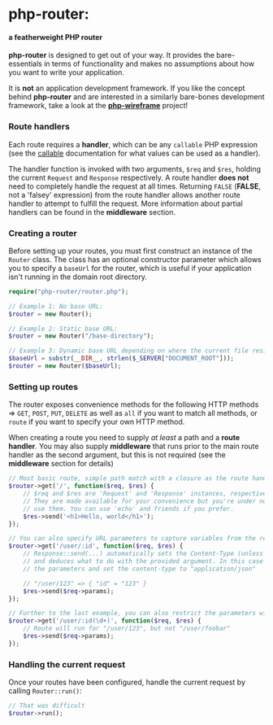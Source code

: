 # php-router:

#### a featherweight PHP router

**php-router** is designed to get out of your way. It provides the bare-essentials in terms of functionality 
and makes no assumptions about how you want to write your application. 

It is **not** an application development framework. If you like the concept behind **php-router** and 
are interested in a similarly bare-bones development framework, take a look at the
[**php-wireframe**](https://github.com/declspec/php-wireframe) project!

### Route handlers

Each route requires a **handler**, which can be any `callable` PHP expression 
(see the [callable](http://php.net/manual/en/language.types.callable.php) documentation for what values can be used as a handler). 

The handler function is invoked with two arguments, `$req` and `$res`, holding the current `Request` and `Response` respectively.
A route handler **does not** need to completely handle the request at all times. Returning `FALSE` (**FALSE**, not a 'falsey' expression) from the route handler allows another 
route handler to attempt to fulfill the request. More information about partial handlers can be found in the **middleware** section.

### Creating a router
Before setting up your routes, you must first construct an instance of the `Router` class. 
The class has an optional constructor parameter which allows you to specify a `baseUrl` for the router, 
which is useful if your application isn't running in the domain root directory.

```php
require("php-router/router.php");

// Example 1: No base URL:
$router = new Router();

// Example 2: Static base URL:
$router = new Router("/base-directory");

// Example 3: Dynamic base URL depending on where the current file resides
$baseUrl = substr(__DIR__, strlen($_SERVER["DOCUMENT_ROOT"]));
$router = new Router($baseUrl);
```

### Setting up routes

The router exposes convenience methods for the following HTTP methods => `GET`, `POST`, `PUT`, `DELETE`
as well as `all` if you want to match all methods, or `route` if you want to specify your own HTTP method.

When creating a route you need to supply *at least* a path and a **route handler**. 
You may also supply **middleware** that runs prior to the main route handler as the second argument, but this is not required (see the **middleware** section for details)

```php
// Most basic route, simple path match with a closure as the route handler.
$router->get('/', function($req, $res) {
	// $req and $res are 'Request' and 'Response' instances, respectively.
    // They are made available for your convenience but you're under no obligation to
    // use them. You can use 'echo' and friends if you prefer.
	$res->send('<h1>Hello, world</h1>');
});

// You can also specify URL parameters to capture variables from the request:
$router->get('/user/:id', function($req, $res) {
	// Response::send(...) automatically sets the Content-Type (unless already set)
    // and deduces what to do with the provided argument. In this case it will json-encode
    // the parameters and set the content-type to "application/json"

    // "/user/123" => { "id" = "123" }
	$res->send($req->params);
});

// Further to the last example, you can also restrict the parameters with simple regular expressions:
$router->get('/user/:id(\d+)', function($req, $res) {
	// Route will run for "/user/123", but not "/user/foobar"
	$res->send($req->params);
});
```

### Handling the current request

Once your routes have been configured, handle the current request by calling `Router::run()`:

```php
// That was difficult
$router->run();
```
